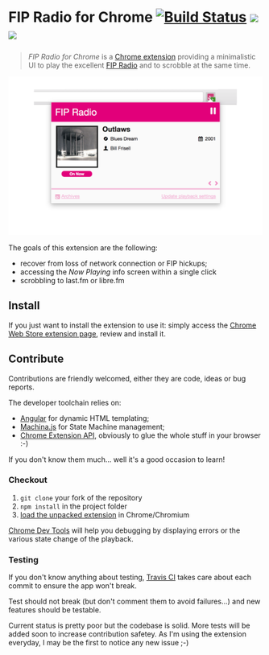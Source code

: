 # FIP Radio for Chrome [![Build Status][]](https://travis-ci.org/oncletom/chrome-fip) ![][Chrome extension downloads] ![][Chrome extension version]

> *FIP Radio for Chrome* is a [Chrome extension][] providing a minimalistic UI to play the excellent [FIP Radio](http://www.fipradio.fr/) and to scrobble at the same time.

![Extension Showcase](resources/showcase.png)

The goals of this extension are the following:

- recover from loss of network connection or FIP hickups;
- accessing the *Now Playing* info screen within a single click
- scrobbling to last.fm or libre.fm

## Install

If you just want to install the extension to use it:
simply access the [Chrome Web Store extension page][Chrome extension],
review and install it.

## Contribute

Contributions are friendly welcomed, either they are code, ideas or bug reports.

The developer toolchain relies on:
- [Angular](http://angularjs.org/) for dynamic HTML templating;
- [Machina.js](https://github.com/ifandelse/machina.js) for State Machine management;
- [Chrome Extension API](http://developer.chrome.com/extensions/), obviously to glue the whole stuff in your browser :-)

If you don't know them much… well it's a good occasion to learn!

### Checkout

1. `git clone` your fork of the repository
1. `npm install` in the project folder
1. [load the unpacked extension](http://developer.chrome.com/extensions/getstarted.html#unpacked) in Chrome/Chromium

[Chrome Dev Tools](https://developers.google.com/chrome-developer-tools/) will
help you debugging by displaying errors or the various state change of the playback.

### Testing

If you don't know anything about testing, [Travis CI](https://travis-ci.org/oncletom/chrome-fip)
takes care about each commit to ensure the app won't break.

Test should not break (but don't comment them to avoid failures...) and new features should be testable.

Current status is pretty poor but the codebase is solid. More tests will be added soon to
increase contribution safetey. As I'm using the extension everyday, I may be the first to notice any new issue ;-)

[Chrome extension]: https://chrome.google.com/webstore/detail/fnhlecpfnocgmmmghkjcipmhdpmpddii
[Build Status]: https://travis-ci.org/oncletom/chrome-fip.svg?branch=master
[Chrome extension downloads]: https://img.shields.io/chrome-web-store/d/fnhlecpfnocgmmmghkjcipmhdpmpddii.svg
[Chrome extension version]: https://img.shields.io/chrome-web-store/v/fnhlecpfnocgmmmghkjcipmhdpmpddii.svg
